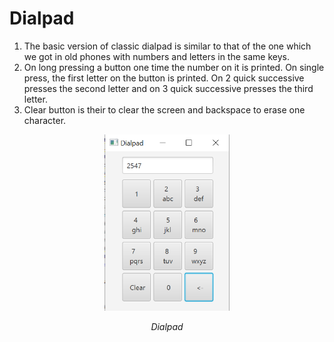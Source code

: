 # Dialpad
1. The basic version of classic dialpad is similar to that of the one which we got in old phones with numbers and letters in the same keys.
2. On long pressing a button one time the number on it is printed. On single press, the first letter on the button is printed.
   On 2 quick successive presses the second letter and on 3 quick successive presses the third letter.
3. Clear button is their to clear the screen and backspace to erase one character.
<p align="center">
  <img src="https://github.com/Snigdha-Sharma/Dialpad/blob/master/Dialpad.png" width="200" title="Login Page">
 </p>
 <p align="center"> <i>Dialpad </i> </p>


